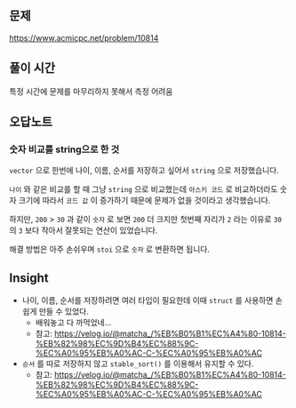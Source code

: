 ## 문제

https://www.acmicpc.net/problem/10814

## 풀이 시간

특정 시간에 문제를 마무리하지 못해서 측정 어려움

## 오답노트

### 숫자 비교를 string으로 한 것

`vector` 으로 한번에 나이, 이름, 순서를 저장하고 싶어서 `string` 으로 저장했습니다.

`나이` 와 같은 비교를 할 때 그냥 `string` 으로 비교했는데 `아스키 코드` 로 비교하더라도 숫자 크기에 따라서 `코드 값` 이 증가하기 때문에 문제가 없을 것이라고 생각했습니다.

하지만, `200` > `30` 과 같이 `숫자` 로 보면 `200` 더 크지만 첫번째 자리가 `2` 라는 이유로 `30` 의 `3` 보다 작아서 잘못되는 연산이 있었습니다.

해결 방법은 아주 손쉬우며 `stoi` 으로 `숫자` 로 변환하면 됩니다.

## Insight

- 나이, 이름, 순서를 저장하려면 여러 타입이 필요한데 이때 `struct` 를 사용하면 손쉽게 만들 수 있었다.
  - 배워놓고 다 까먹었네...
  - 참고: https://velog.io/@matcha_/%EB%B0%B1%EC%A4%80-10814-%EB%82%98%EC%9D%B4%EC%88%9C-%EC%A0%95%EB%A0%AC-C-%EC%A0%95%EB%A0%AC
- `순서` 를 따로 저장하지 않고 `stable_sort()` 를 이용해서 유지할 수 있다.
  - 참고: https://velog.io/@matcha_/%EB%B0%B1%EC%A4%80-10814-%EB%82%98%EC%9D%B4%EC%88%9C-%EC%A0%95%EB%A0%AC-C-%EC%A0%95%EB%A0%AC
